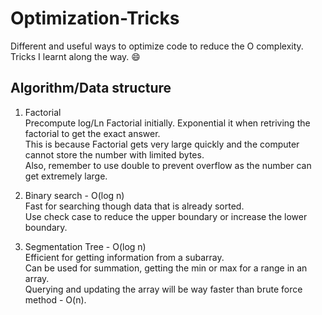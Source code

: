 # Optimization-Tricks

Different and useful ways to optimize code to reduce the O complexity.  
Tricks I learnt along the way. :smile:

## Algorithm/Data structure

1. Factorial  
  Precompute log/Ln Factorial initially. Exponential it when retriving the factorial to get the exact answer.  
  This is because Factorial gets very large quickly and the computer cannot store the number with limited bytes.   
  Also, remember to use double to prevent overflow as the number can get extremely large. 
  
2. Binary search  - O(log n)  
  Fast for searching though data that is already sorted.  
  Use check case to reduce the upper boundary or increase the lower boundary.
  
3. Segmentation Tree  - O(log n)  
  Efficient for getting information from a subarray.  
  Can be used for summation, getting the min or max for a range in an array.  
  Querying and updating the array will be way faster than brute force method - O(n).
